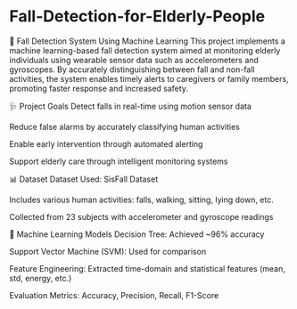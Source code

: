 # Fall-Detection-for-Elderly-People
🧓 Fall Detection System Using Machine Learning
This project implements a machine learning-based fall detection system aimed at monitoring elderly individuals using wearable sensor data such as accelerometers and gyroscopes. By accurately distinguishing between fall and non-fall activities, the system enables timely alerts to caregivers or family members, promoting faster response and increased safety.

🩺 Project Goals
Detect falls in real-time using motion sensor data

Reduce false alarms by accurately classifying human activities

Enable early intervention through automated alerting

Support elderly care through intelligent monitoring systems

📊 Dataset
Dataset Used: SisFall Dataset

Includes various human activities: falls, walking, sitting, lying down, etc.

Collected from 23 subjects with accelerometer and gyroscope readings

🧠 Machine Learning Models
Decision Tree: Achieved ~96% accuracy

Support Vector Machine (SVM): Used for comparison

Feature Engineering: Extracted time-domain and statistical features (mean, std, energy, etc.)

Evaluation Metrics: Accuracy, Precision, Recall, F1-Score
